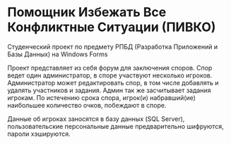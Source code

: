 # Помощник Избежать Все Конфликтные Ситуации (ПИВКО)
Студенческий проект по предмету РПБД (Разработка Приложений и Базы Данных) на Windows Forms

Проект представляет из себя форум для заключения споров. Спор ведет один администратор, в споре участвуют несколько игроков. 
Администратор может редактировать спор, в том числе добавлять и удалять участников и задания. Админ так же засчитывает задания игрокам.
По истечению срока спора, игрок(и) набравший(ие) наибольшее количество очков, побеждают в споре.

Данные об игроках заносятся в базу данных (SQL Server), пользовательские персональные данные предварительно шифруются, пароли хэшируются.
